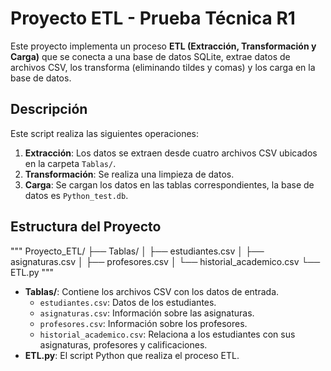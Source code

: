# Proyecto ETL - Prueba Técnica R1

Este proyecto implementa un proceso **ETL (Extracción, Transformación y Carga)** que se conecta a una base de datos SQLite, extrae datos de archivos CSV, los transforma (eliminando tildes y comas) y los carga en la base de datos.

## Descripción

Este script realiza las siguientes operaciones:

1. **Extracción**: Los datos se extraen desde cuatro archivos CSV ubicados en la carpeta `Tablas/`.
2. **Transformación**: Se realiza una limpieza de datos.
3. **Carga**: Se cargan los datos en las tablas correspondientes, la base de datos es `Python_test.db`.

## Estructura del Proyecto
"""
Proyecto_ETL/
├── Tablas/
│ ├── estudiantes.csv
│ ├── asignaturas.csv
│ ├── profesores.csv
│ └── historial_academico.csv
└── ETL.py
"""

- **Tablas/**: Contiene los archivos CSV con los datos de entrada.
  - `estudiantes.csv`: Datos de los estudiantes.
  - `asignaturas.csv`: Información sobre las asignaturas.
  - `profesores.csv`: Información sobre los profesores.
  - `historial_academico.csv`: Relaciona a los estudiantes con sus asignaturas, profesores y calificaciones.
- **ETL.py**: El script Python que realiza el proceso ETL.
